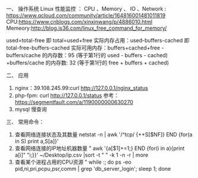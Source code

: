 
一、 操作系统
Linux 性能监控 ： CPU 、Memory 、 IO 、Network : https://www.qcloud.com/community/article/164816001481011819
CPU:https://www.cnblogs.com/xinxinwang/p/4886010.html
Memeory:http://blog.is36.com/linux_free_command_for_memory/

used=total-free 即 total=used+free
实际内存占用：used-buffers-cached 即 total-free-buffers-cached
实际可用内存：buffers+cached+free
-buffers/cache 的内存数：95 (等于第1行的 used - buffers - cached)
+buffers/cache 的内存数: 32 (等于第1行的 free + buffers + cached)



二、 应用
1. nginx：39.108.245.99:curl http://127.0.0.1/nginx_status
2. php-fpm: curl http://127.0.0.1/status 
参考：https://segmentfault.com/a/1190000000630270
3. mysql 慢查询

三、 常用命令：
1. 查看网络连接状态及其数量
netstat -n | awk '/^tcp/ {++S[$NF]} END {for(a in S) print a,S[a]}' 
2. 查看网络连接的IP地址机器数量
" awk '{a[$1]+=1;} END {for(i in a){print a[i]" "i;}}'  ~/Desktop/ip.csv |sort -t " " -k 1 -n -r | more
3. 查看某个进程占用的CPU资源
" while :; do ps -eo pid,ni,pri,pcpu,psr,comm | grep 'db_server_login'; sleep 1; done
